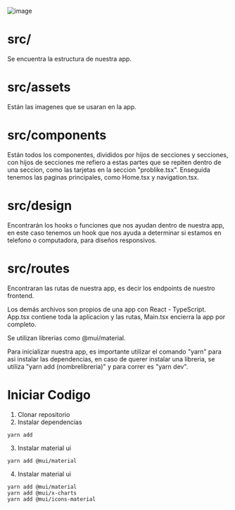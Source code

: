 ![image](https://github.com/Sdls31/dashboard-front/assets/127796900/b5b47040-86b5-40a4-a22c-2bbca031fc21)



# src/
Se encuentra la estructura de nuestra app.

# src/assets
Están las imagenes que se usaran en la app.

# src/components
Están todos los componentes, divididos por hijos de secciones y secciones, con hijos de secciones me refiero a estas partes que se repiten dentro de una seccion, como las tarjetas en la seccion "problike.tsx". Enseguida tenemos las paginas principales, como Home.tsx y navigation.tsx.

# src/design
Encontrarán los hooks o funciones que nos ayudan dentro de nuestra app, en este caso tenemos un hook que nos ayuda a determinar si estamos en telefono o computadora, para diseños responsivos.

# src/routes
Encontraran las rutas de nuestra app, es decir los endpoints de nuestro frontend.

Los demás archivos son propios de una app con React - TypeScript. App.tsx contiene toda la aplicacion y las rutas, Main.tsx encierra la app por completo.

Se utilizan librerias como @mui/material.

Para inicializar nuestra app, es importante utilizar el comando "yarn" para asi instalar las dependencias, en caso de querer instalar una libreria, se utiliza "yarn add (nombrelibreria)" y para correr es "yarn dev".

# Iniciar Codigo
1. Clonar repositorio
2. Instalar dependencias
```
yarn add
```

3. Instalar material ui
```
yarn add @mui/material
```

4. Instalar material ui
```
yarn add @mui/material
yarn add @mui/x-charts
yarn add @mui/icons-material
```
